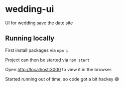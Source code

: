 # wedding-ui
UI for wedding save the date site

## Running locally

First install packages via
`npm i`

Project can then be started via
`npm start`

Open [http://localhost:3000](http://localhost:3000) to view it in the browser. 


Started running out of time, so code got a bit hackey 😅
 